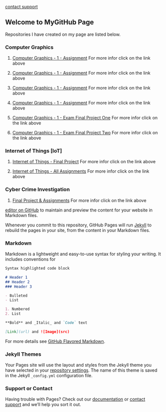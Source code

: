[contact support](https://github.com/contact)

## Welcome to MyGitHub Page

Repositories I have created on my page are listed below. 

### Computer Graphics
1. [Computer Graphics - 1 - Assignment](https://github.com/kcshettar/cg-assignment-1)
For more infor click on the link above

2. [Computer Graphics - 1 - Assignment](https://github.com/kcshettar/cg-assignment-2)
For more infor click on the link above

3. [Computer Graphics - 1 - Assignment](https://github.com/kcshettar/cg-assignment-3)
For more infor click on the link above

4. [Computer Graphics - 1 - Assignment](https://github.com/kcshettar/cg-assignment-4)
For more infor click on the link above

5. [Computer Graphics - 1 - Exam Final Project One](https://github.com/kcshettar/cg-exam-2)
For more infor click on the link above

6. [Computer Graphics - 1 - Exam Final Project Two](https://github.com/kcshettar/cg-final)
For more infor click on the link above

### Internet of Things [IoT]
1. [Internet of Things - Final Project](https://github.com/kcshettar/IoT-project)
For more infor click on the link above

2. [Internet of Things - All Assignments](https://github.com/kcshettar/IoT-all)
For more infor click on the link above

### Cyber Crime Investigation
1. [Final Project & Assignments](https://github.com/kcshettar/cyber-crime-investigation)
For more infor click on the link above

[editor on GitHub](https://github.com/kcshettar/kcshettar.github.io/edit/master/index.md) to maintain and preview the content for your website in Markdown files.

Whenever you commit to this repository, GitHub Pages will run [Jekyll](https://jekyllrb.com/) to rebuild the pages in your site, from the content in your Markdown files.

### Markdown

Markdown is a lightweight and easy-to-use syntax for styling your writing. It includes conventions for

```markdown
Syntax highlighted code block

# Header 1
## Header 2
### Header 3

- Bulleted
- List

1. Numbered
2. List

**Bold** and _Italic_ and `Code` text

[Link](url) and ![Image](src)
```

For more details see [GitHub Flavored Markdown](https://guides.github.com/features/mastering-markdown/).

### Jekyll Themes

Your Pages site will use the layout and styles from the Jekyll theme you have selected in your [repository settings](https://github.com/kcshettar/kcshettar.github.io/settings). The name of this theme is saved in the Jekyll `_config.yml` configuration file.

### Support or Contact

Having trouble with Pages? Check out our [documentation](https://help.github.com/categories/github-pages-basics/) or [contact support](https://github.com/contact) and we’ll help you sort it out.
